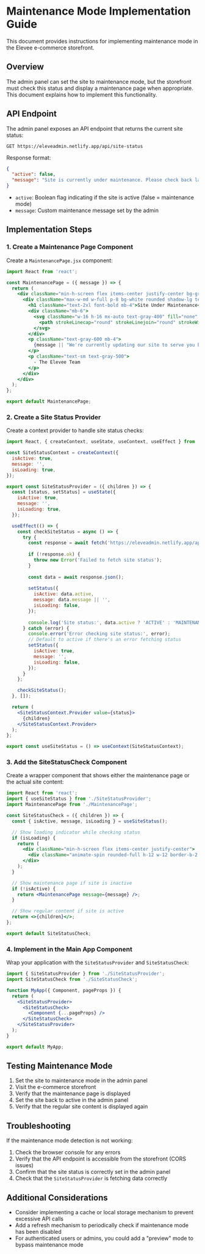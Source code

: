 # Maintenance Mode Implementation Guide

This document provides instructions for implementing maintenance mode in the Elevee e-commerce storefront.

## Overview

The admin panel can set the site to maintenance mode, but the storefront must check this status and display a maintenance page when appropriate. This document explains how to implement this functionality.

## API Endpoint

The admin panel exposes an API endpoint that returns the current site status:

```
GET https://eleveadmin.netlify.app/api/site-status
```

Response format:
```json
{
  "active": false,
  "message": "Site is currently under maintenance. Please check back later."
}
```

- `active`: Boolean flag indicating if the site is active (false = maintenance mode)
- `message`: Custom maintenance message set by the admin

## Implementation Steps

### 1. Create a Maintenance Page Component

Create a `MaintenancePage.jsx` component:

```jsx
import React from 'react';

const MaintenancePage = ({ message }) => {
  return (
    <div className="min-h-screen flex items-center justify-center bg-gray-100">
      <div className="max-w-md w-full p-8 bg-white rounded shadow-lg text-center">
        <h1 className="text-2xl font-bold mb-4">Site Under Maintenance</h1>
        <div className="mb-6">
          <svg className="w-16 h-16 mx-auto text-gray-400" fill="none" stroke="currentColor" viewBox="0 0 24 24">
            <path strokeLinecap="round" strokeLinejoin="round" strokeWidth="1.5" d="M12 6v6m0 0v6m0-6h6m-6 0H6" />
          </svg>
        </div>
        <p className="text-gray-600 mb-4">
          {message || "We're currently updating our site to serve you better. Please check back soon."}
        </p>
        <p className="text-sm text-gray-500">
          - The Elevee Team
        </p>
      </div>
    </div>
  );
};

export default MaintenancePage;
```

### 2. Create a Site Status Provider

Create a context provider to handle site status checks:

```jsx
import React, { createContext, useState, useContext, useEffect } from 'react';

const SiteStatusContext = createContext({
  isActive: true,
  message: '',
  isLoading: true,
});

export const SiteStatusProvider = ({ children }) => {
  const [status, setStatus] = useState({
    isActive: true,
    message: '',
    isLoading: true,
  });

  useEffect(() => {
    const checkSiteStatus = async () => {
      try {
        const response = await fetch('https://eleveadmin.netlify.app/api/site-status');
        
        if (!response.ok) {
          throw new Error('Failed to fetch site status');
        }
        
        const data = await response.json();
        
        setStatus({
          isActive: data.active,
          message: data.message || '',
          isLoading: false,
        });
        
        console.log('Site status:', data.active ? 'ACTIVE' : 'MAINTENANCE');
      } catch (error) {
        console.error('Error checking site status:', error);
        // Default to active if there's an error fetching status
        setStatus({
          isActive: true,
          message: '',
          isLoading: false,
        });
      }
    };

    checkSiteStatus();
  }, []);

  return (
    <SiteStatusContext.Provider value={status}>
      {children}
    </SiteStatusContext.Provider>
  );
};

export const useSiteStatus = () => useContext(SiteStatusContext);
```

### 3. Add the SiteStatusCheck Component

Create a wrapper component that shows either the maintenance page or the actual site content:

```jsx
import React from 'react';
import { useSiteStatus } from './SiteStatusProvider';
import MaintenancePage from './MaintenancePage';

const SiteStatusCheck = ({ children }) => {
  const { isActive, message, isLoading } = useSiteStatus();

  // Show loading indicator while checking status
  if (isLoading) {
    return (
      <div className="min-h-screen flex items-center justify-center">
        <div className="animate-spin rounded-full h-12 w-12 border-b-2 border-gray-800"></div>
      </div>
    );
  }

  // Show maintenance page if site is inactive
  if (!isActive) {
    return <MaintenancePage message={message} />;
  }

  // Show regular content if site is active
  return <>{children}</>;
};

export default SiteStatusCheck;
```

### 4. Implement in the Main App Component

Wrap your application with the `SiteStatusProvider` and `SiteStatusCheck`:

```jsx
import { SiteStatusProvider } from './SiteStatusProvider';
import SiteStatusCheck from './SiteStatusCheck';

function MyApp({ Component, pageProps }) {
  return (
    <SiteStatusProvider>
      <SiteStatusCheck>
        <Component {...pageProps} />
      </SiteStatusCheck>
    </SiteStatusProvider>
  );
}

export default MyApp;
```

## Testing Maintenance Mode

1. Set the site to maintenance mode in the admin panel
2. Visit the e-commerce storefront
3. Verify that the maintenance page is displayed
4. Set the site back to active in the admin panel
5. Verify that the regular site content is displayed again

## Troubleshooting

If the maintenance mode detection is not working:

1. Check the browser console for any errors
2. Verify that the API endpoint is accessible from the storefront (CORS issues)
3. Confirm that the site status is correctly set in the admin panel
4. Check that the `SiteStatusProvider` is fetching data correctly

## Additional Considerations

- Consider implementing a cache or local storage mechanism to prevent excessive API calls
- Add a refresh mechanism to periodically check if maintenance mode has been disabled
- For authenticated users or admins, you could add a "preview" mode to bypass maintenance mode 